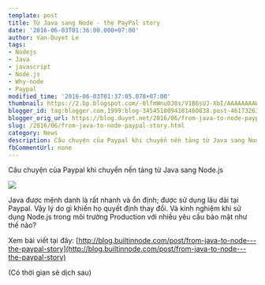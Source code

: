 ```yaml
---
template: post
title: Từ Java sang Node - the PayPal story
date: '2016-06-03T01:36:00.000+07:00'
author: Van-Duyet Le
tags:
- Nodejs
- Java
- javascript
- Node.js
- Why-node
- Paypal
modified_time: '2016-06-03T01:37:05.078+07:00'
thumbnail: https://2.bp.blogspot.com/-0lfmWnu0J8s/V1B6sUJ-XbI/AAAAAAAAW48/bLWAcw4UWHskVDoNLoeUhFpqJAS9SgzDACK4B/s1600/4F07D6CA-27C1-11E6-807F-99024887B159.png
blogger_id: tag:blogger.com,1999:blog-3454518094181460838.post-461732635719644457
blogger_orig_url: https://blog.duyet.net/2016/06/from-java-to-node-paypal-story.html
slug: /2016/06/from-java-to-node-paypal-story.html
category: News
description: Câu chuyện của Paypal khi chuyển nền tảng từ Java sang Node.js
fbCommentUrl: none
---
```


Câu chuyện của Paypal khi chuyển nền tảng từ Java sang Node.js

![](https://2.bp.blogspot.com/-0lfmWnu0J8s/V1B6sUJ-XbI/AAAAAAAAW48/bLWAcw4UWHskVDoNLoeUhFpqJAS9SgzDACK4B/s640/4F07D6CA-27C1-11E6-807F-99024887B159.png)

Java được mệnh danh là rất nhanh và ổn định; được sử dụng lâu dài tại Paypal. Vậy lý do gì khiến họ quyết định thay đổi. Và kinh nghiệm khi sử dụng Node.js trong môi trường Production với nhiều yêu cầu bảo mật như thế nào? 

Xem bài viết tại đây: [http://blog.builtinnode.com/post/from-java-to-node---the-paypal-story](http://blog.builtinnode.com/post/from-java-to-node---the-paypal-story)

(Có thời gian sẽ dịch sau)
